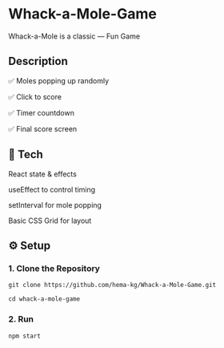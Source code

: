 # Whack-a-Mole-Game
Whack-a-Mole is a classic — Fun Game

## Description

✅ Moles popping up randomly

✅ Click to score

✅ Timer countdown

✅ Final score screen

## 🧩 Tech

React state & effects

useEffect to control timing

setInterval for mole popping

Basic CSS Grid for layout

## ⚙️ Setup

### 1. Clone the Repository

   ```
   git clone https://github.com/hema-kg/Whack-a-Mole-Game.git
   
   cd whack-a-mole-game
   ```

### 2. Run
   
   ```
   npm start
   ```
